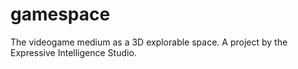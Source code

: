 # gamespace
The videogame medium as a 3D explorable space. A project by the Expressive Intelligence Studio.
